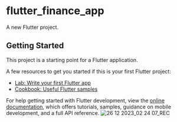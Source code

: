 # flutter_finance_app

A new Flutter project.

## Getting Started

This project is a starting point for a Flutter application.

A few resources to get you started if this is your first Flutter project:

- [Lab: Write your first Flutter app](https://docs.flutter.dev/get-started/codelab)
- [Cookbook: Useful Flutter samples](https://docs.flutter.dev/cookbook)

For help getting started with Flutter development, view the
[online documentation](https://docs.flutter.dev/), which offers tutorials,
samples, guidance on mobile development, and a full API reference.
![26 12 2023_02 24 07_REC](https://github.com/shahadat349850/Finance-App/assets/112892447/03473ca1-1561-4bec-affe-50cf56135277)
